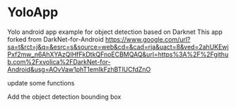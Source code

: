 # YoloApp
Yolo android app example for object detection based on Darknet
This app forked from DarkNet-for-Android https://www.google.com/url?sa=t&rct=j&q=&esrc=s&source=web&cd=&cad=rja&uact=8&ved=2ahUKEwjPxf2mw_n6AhXYAzQIHfFkDtkQFnoECBMQAQ&url=https%3A%2F%2Fgithub.com%2Fxvolica%2FDarkNet-for-Android&usg=AOvVaw1phT1emIkFzhBTlUCfdZnO


update some functions

Add the object detection bounding box
